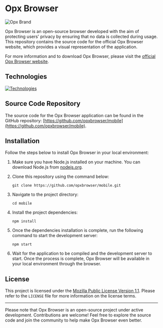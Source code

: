 # Opx Browser

![Opx Brand](https://imgur.com/6BNg6aT.png)

Opx Browser is an open-source browser developed with the aim of protecting users' privacy by ensuring that no data is collected during usage. This repository contains the source code for the official Opx Browser website, which provides a visual representation of the application.

For more information and to download Opx Browser, please visit the [official Opx Browser website](https://opxbrowser.com).

## Technologies

[![Technologies](https://skills.thijs.gg/icons?i=js,html,css,git,firebase,react,tailwind,figma)](https://skills.thijs.gg)

## Source Code Repository

The source code for the Opx Browser application can be found in the GitHub repository: [https://github.com/opxbrowser/mobile](https://github.com/opxbrowser/mobile).

## Installation

Follow the steps below to install Opx Browser in your local environment:

1. Make sure you have Node.js installed on your machine. You can download Node.js from [nodejs.org](https://nodejs.org).

2. Clone this repository using the command below:

   ```
   git clone https://github.com/opxbrowser/mobile.git
   ```

3. Navigate to the project directory:

   ```
   cd mobile
   ```

4. Install the project dependencies:

   ```
   npm install
   ```

5. Once the dependencies installation is complete, run the following command to start the development server:

   ```
   npm start
   ```

6. Wait for the application to be compiled and the development server to start. Once the process is complete, Opx Browser will be available in your local environment through the browser.

## License

This project is licensed under the [Mozilla Public License Version 1.1](https://www.mozilla.org/en-US/MPL/1.1/). Please refer to the `LICENSE` file for more information on the license terms.

---

Please note that Opx Browser is an open-source project under active development. Contributions are welcome! Feel free to explore the source code and join the community to help make Opx Browser even better.
